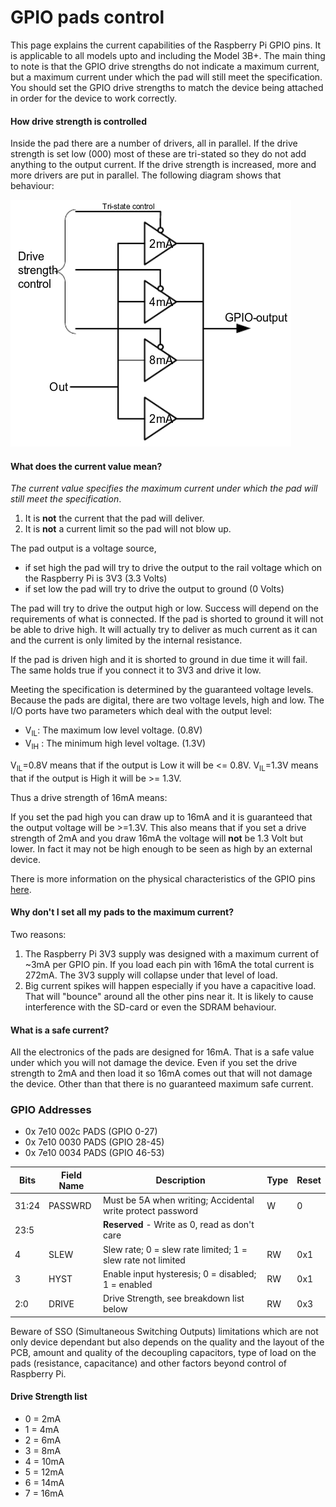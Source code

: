 # GPIO pads control

This page explains the current capabilities of the Raspberry Pi GPIO pins. It is applicable to all models upto and including the Model 3B+. The main thing to note is that the GPIO drive strengths do not indicate a maximum current, but a maximum current under which the pad will still meet the specification. You should set the GPIO drive strengths to match the device being attached in order for the device to work correctly. 

#### How drive strength is controlled

Inside the pad there are a number of drivers, all in parallel. If the drive strength is set low (000) most of these are tri-stated so they do not add anything to the output current. If the drive strength is increased, more and more drivers are put in parallel. The following diagram shows that behaviour:

![GPIO Drive Strength Diagram](./images/pi_gpio_drive_strength_diagram.png)

#### What does the current value mean?

*The current value specifies the maximum current under which the pad will still meet the specification*.

1. It is **not** the current that the pad will deliver.
1. It is **not** a current limit so the pad will not blow up.

The pad output is a voltage source,

* if set high the pad will try to drive the output to the rail voltage which on the Raspberry Pi is 3V3 (3.3 Volts)
* if set low the pad will try to drive the output to ground (0 Volts)

The pad will try to drive the output high or low. Success will depend on the requirements of what is connected. If the pad is shorted to ground it will not be able to drive high. It will actually try to deliver as much current as it can and the current is only limited by the internal resistance.

If the pad is driven high and it is shorted to ground in due time it will fail. The same holds true if you connect it to 3V3 and drive it low.

Meeting the specification is determined by the guaranteed voltage levels. Because the pads are digital, there are two voltage levels, high and low. The I/O ports have two parameters which deal with the output level:

*  V<sub>IL</sub>: The maximum low level voltage. (0.8V)
*  V<sub>IH</sub> : The minimum high level voltage. (1.3V)

V<sub>IL</sub>=0.8V means that if the output is Low it will be <= 0.8V.
V<sub>IL</sub>=1.3V means that if the output is High it will be >= 1.3V.
   
Thus a drive strength of 16mA means:

If you set the pad high you can draw up to 16mA and it is guaranteed that the output voltage will be >=1.3V. This also means that if you set a drive strength of 2mA and you draw 16mA the voltage will **not** be 1.3 Volt but lower. In fact it may not be high enough to be seen as high by an external device.

There is more information on the physical characteristics of the GPIO pins [here](./README.md).

#### Why don't I set all my pads to the maximum current?

Two reasons:

1. The Raspberry Pi 3V3 supply was designed with a maximum current of ~3mA per GPIO pin. If you load each pin with 16mA the total current is 272mA. The 3V3 supply will collapse under that level of load.
1. Big current spikes will happen especially if you have a capacitive load. That will "bounce" around all the other pins near it. It is likely to cause interference with the SD-card or even the SDRAM behaviour.

#### What is a safe current?

All the electronics of the pads are designed for 16mA. That is a safe value under which you will not damage the device. Even if you set the drive strength to 2mA and then load it so 16mA comes out that will not damage the device. Other than that there is no guaranteed maximum safe current.

### GPIO Addresses

* 0x 7e10 002c PADS (GPIO 0-27)
* 0x 7e10 0030 PADS (GPIO 28-45)
* 0x 7e10 0034 PADS (GPIO 46-53)

Bits | Field Name | Description | Type | Reset
--- | --- | --- | --- | ---
31:24 | PASSWRD | Must be 5A when writing; Accidental write protect password | W | 0
23:5 | | **Reserved** - Write as 0, read as don't care | |
4 | SLEW | Slew rate; 0 = slew rate limited; 1 = slew rate not limited | RW | 0x1
3 | HYST | Enable input hysteresis; 0 = disabled; 1 = enabled | RW | 0x1
2:0 | DRIVE | Drive Strength, see breakdown list below | RW | 0x3

Beware of SSO (Simultaneous Switching Outputs) limitations which are not only device dependant but also depends on the quality and the layout of the PCB, amount and quality of the decoupling capacitors, type of load on the pads (resistance, capacitance) and other factors beyond control of Raspberry Pi.

#### Drive Strength list

  * 0 = 2mA
  * 1 = 4mA
  * 2 = 6mA
  * 3 = 8mA
  * 4 = 10mA
  * 5 = 12mA
  * 6 = 14mA
  * 7 = 16mA
